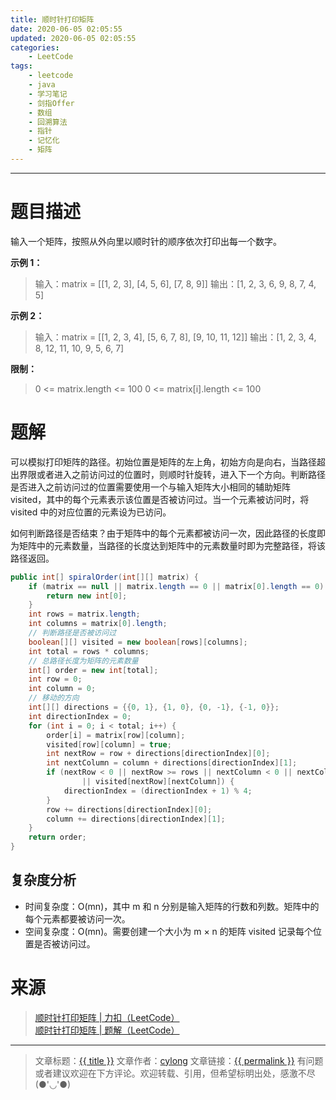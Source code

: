 ```yaml
---
title: 顺时针打印矩阵
date: 2020-06-05 02:05:55
updated: 2020-06-05 02:05:55
categories:
    - LeetCode
tags:
    - leetcode
    - java
    - 学习笔记
    - 剑指Offer
    - 数组
    - 回溯算法
    - 指针
    - 记忆化
    - 矩阵
---
```

---

# 题目描述

输入一个矩阵，按照从外向里以顺时针的顺序依次打印出每一个数字。

**示例 1：**
> 输入：matrix = [[1, 2, 3], [4, 5, 6], [7, 8, 9]]
> 输出：[1, 2, 3, 6, 9, 8, 7, 4, 5]

**示例 2：**
> 输入：matrix = [[1, 2, 3, 4], [5, 6, 7, 8], [9, 10, 11, 12]]
> 输出：[1, 2, 3, 4, 8, 12, 11, 10, 9, 5, 6, 7]

**限制：**
> 0 <= matrix.length <= 100
> 0 <= matrix[i].length <= 100

<!-- more -->

# 题解

可以模拟打印矩阵的路径。初始位置是矩阵的左上角，初始方向是向右，当路径超出界限或者进入之前访问过的位置时，则顺时针旋转，进入下一个方向。判断路径是否进入之前访问过的位置需要使用一个与输入矩阵大小相同的辅助矩阵 visited，其中的每个元素表示该位置是否被访问过。当一个元素被访问时，将 visited 中的对应位置的元素设为已访问。

如何判断路径是否结束？由于矩阵中的每个元素都被访问一次，因此路径的长度即为矩阵中的元素数量，当路径的长度达到矩阵中的元素数量时即为完整路径，将该路径返回。

```java
public int[] spiralOrder(int[][] matrix) {
    if (matrix == null || matrix.length == 0 || matrix[0].length == 0) {
        return new int[0];
    }
    int rows = matrix.length;
    int columns = matrix[0].length;
    // 判断路径是否被访问过
    boolean[][] visited = new boolean[rows][columns];
    int total = rows * columns;
    // 总路径长度为矩阵的元素数量
    int[] order = new int[total];
    int row = 0;
    int column = 0;
    // 移动的方向
    int[][] directions = {{0, 1}, {1, 0}, {0, -1}, {-1, 0}};
    int directionIndex = 0;
    for (int i = 0; i < total; i++) {
        order[i] = matrix[row][column];
        visited[row][column] = true;
        int nextRow = row + directions[directionIndex][0];
        int nextColumn = column + directions[directionIndex][1];
        if (nextRow < 0 || nextRow >= rows || nextColumn < 0 || nextColumn >= columns
                || visited[nextRow][nextColumn]) {
            directionIndex = (directionIndex + 1) % 4;
        }
        row += directions[directionIndex][0];
        column += directions[directionIndex][1];
    }
    return order;
}
```

## 复杂度分析

* 时间复杂度：O(mn)，其中 m 和 n 分别是输入矩阵的行数和列数。矩阵中的每个元素都要被访问一次。
* 空间复杂度：O(mn)。需要创建一个大小为 m × n 的矩阵 visited 记录每个位置是否被访问过。

# 来源
> [顺时针打印矩阵 | 力扣（LeetCode）][1]
> [顺时针打印矩阵 | 题解（LeetCode）][2]

---

> 文章标题：<a href='{{ permalink }}' title='{{ title }}' >{{ title }}</a>
> 文章作者：[cylong](http://www.cylong.com/about/ "cylong")
> 文章链接：<a href='{{ permalink }}' title='{{ title }}' >{{ permalink }}</a>
> 有问题或者建议欢迎在下方评论。欢迎转载、引用，但希望标明出处，感激不尽(●'◡'●)

[1]: https://leetcode-cn.com/problems/shun-shi-zhen-da-yin-ju-zhen-lcof/ "顺时针打印矩阵 | 力扣（LeetCode）"
[2]: https://leetcode-cn.com/problems/shun-shi-zhen-da-yin-ju-zhen-lcof/solution/shun-shi-zhen-da-yin-ju-zhen-by-leetcode-solution/ "顺时针打印矩阵 | 题解（LeetCode）"
